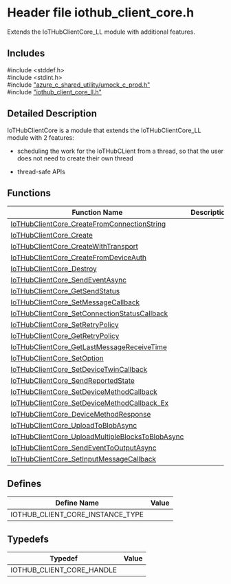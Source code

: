 # Header file iothub_client_core.h 

Extends the IoTHubClientCore_LL module with additional features.

## Includes

\#include <stddef.h>  
\#include <stdint.h>  
\#include ["azure_c_shared_utility/umock_c_prod.h"](iot-c-ref-umock-c-prod-h.md)  
\#include ["iothub_client_core_ll.h"](iot-c-ref-iothub-client-core-ll-h.md)  

## Detailed Description

IoTHubClientCore is a module that extends the IoTHubClientCore_LL module with 2 features:

* scheduling the work for the IoTHubCLient from a thread, so that the user does not need to create their own thread

* thread-safe APIs

## Functions

Function Name                  | Description                                
--------------------------------|---------------------------------------------
[IoTHubClientCore_CreateFromConnectionString](./iot-c-ref-iothub-client-core-h/iothubclientcore-createfromconnectionstring.md)            | 
[IoTHubClientCore_Create](./iot-c-ref-iothub-client-core-h/iothubclientcore-create.md)            | 
[IoTHubClientCore_CreateWithTransport](./iot-c-ref-iothub-client-core-h/iothubclientcore-createwithtransport.md)            | 
[IoTHubClientCore_CreateFromDeviceAuth](./iot-c-ref-iothub-client-core-h/iothubclientcore-createfromdeviceauth.md)            | 
[IoTHubClientCore_Destroy](./iot-c-ref-iothub-client-core-h/iothubclientcore-destroy.md)            | 
[IoTHubClientCore_SendEventAsync](./iot-c-ref-iothub-client-core-h/iothubclientcore-sendeventasync.md)            | 
[IoTHubClientCore_GetSendStatus](./iot-c-ref-iothub-client-core-h/iothubclientcore-getsendstatus.md)            | 
[IoTHubClientCore_SetMessageCallback](./iot-c-ref-iothub-client-core-h/iothubclientcore-setmessagecallback.md)            | 
[IoTHubClientCore_SetConnectionStatusCallback](./iot-c-ref-iothub-client-core-h/iothubclientcore-setconnectionstatuscallback.md)            | 
[IoTHubClientCore_SetRetryPolicy](./iot-c-ref-iothub-client-core-h/iothubclientcore-setretrypolicy.md)            | 
[IoTHubClientCore_GetRetryPolicy](./iot-c-ref-iothub-client-core-h/iothubclientcore-getretrypolicy.md)            | 
[IoTHubClientCore_GetLastMessageReceiveTime](./iot-c-ref-iothub-client-core-h/iothubclientcore-getlastmessagereceivetime.md)            | 
[IoTHubClientCore_SetOption](./iot-c-ref-iothub-client-core-h/iothubclientcore-setoption.md)            | 
[IoTHubClientCore_SetDeviceTwinCallback](./iot-c-ref-iothub-client-core-h/iothubclientcore-setdevicetwincallback.md)            | 
[IoTHubClientCore_SendReportedState](./iot-c-ref-iothub-client-core-h/iothubclientcore-sendreportedstate.md)            | 
[IoTHubClientCore_SetDeviceMethodCallback](./iot-c-ref-iothub-client-core-h/iothubclientcore-setdevicemethodcallback.md)            | 
[IoTHubClientCore_SetDeviceMethodCallback_Ex](./iot-c-ref-iothub-client-core-h/iothubclientcore-setdevicemethodcallback-ex.md)            | 
[IoTHubClientCore_DeviceMethodResponse](./iot-c-ref-iothub-client-core-h/iothubclientcore-devicemethodresponse.md)            | 
[IoTHubClientCore_UploadToBlobAsync](./iot-c-ref-iothub-client-core-h/iothubclientcore-uploadtoblobasync.md)            | 
[IoTHubClientCore_UploadMultipleBlocksToBlobAsync](./iot-c-ref-iothub-client-core-h/iothubclientcore-uploadmultipleblockstoblobasync.md)            | 
[IoTHubClientCore_SendEventToOutputAsync](./iot-c-ref-iothub-client-core-h/iothubclientcore-sendeventtooutputasync.md)            | 
[IoTHubClientCore_SetInputMessageCallback](./iot-c-ref-iothub-client-core-h/iothubclientcore-setinputmessagecallback.md)            | 

## Defines

Define Name                    | Value                                
--------------------------------|---------------------------------------------
IOTHUB_CLIENT_CORE_INSTANCE_TYPE            | 

## Typedefs

Typedef                        | Value                                
--------------------------------|---------------------------------------------
IOTHUB_CLIENT_CORE_HANDLE            | 

